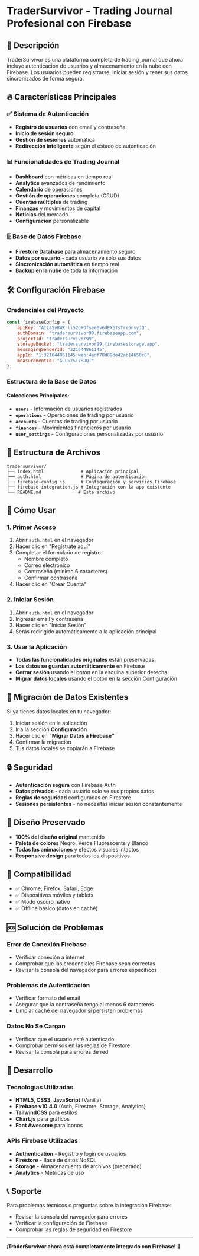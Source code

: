 # TraderSurvivor - Trading Journal Profesional con Firebase

## 🚀 Descripción

TraderSurvivor es una plataforma completa de trading journal que ahora incluye autenticación de usuarios y almacenamiento en la nube con Firebase. Los usuarios pueden registrarse, iniciar sesión y tener sus datos sincronizados de forma segura.

## 🔥 Características Principales

### ✅ Sistema de Autenticación
- **Registro de usuarios** con email y contraseña
- **Inicio de sesión seguro**
- **Gestión de sesiones** automática
- **Redirección inteligente** según el estado de autenticación

### 📊 Funcionalidades de Trading Journal
- **Dashboard** con métricas en tiempo real
- **Analytics** avanzados de rendimiento
- **Calendario** de operaciones
- **Gestión de operaciones** completa (CRUD)
- **Cuentas múltiples** de trading
- **Finanzas** y movimientos de capital
- **Noticias** del mercado
- **Configuración** personalizable

### 🗄️ Base de Datos Firebase
- **Firestore Database** para almacenamiento seguro
- **Datos por usuario** - cada usuario ve solo sus datos
- **Sincronización automática** en tiempo real
- **Backup en la nube** de toda la información

## 🛠️ Configuración Firebase

### Credenciales del Proyecto
```javascript
const firebaseConfig = {
    apiKey: "AIzaSyBWX_li52qXOfsee0v6dEX6TsTre5nsyJQ",
    authDomain: "tradersurvivor99.firebaseapp.com",
    projectId: "tradersurvivor99",
    storageBucket: "tradersurvivor99.firebasestorage.app",
    messagingSenderId: "321644861145",
    appId: "1:321644861145:web:4adf78d89de42ab14650c8",
    measurementId: "G-CS7ST78JQT"
};
```

### Estructura de la Base de Datos

#### Colecciones Principales:
- **`users`** - Información de usuarios registrados
- **`operations`** - Operaciones de trading por usuario
- **`accounts`** - Cuentas de trading por usuario
- **`finances`** - Movimientos financieros por usuario
- **`user_settings`** - Configuraciones personalizadas por usuario

## 📁 Estructura de Archivos

```
tradersurvivor/
├── index.html              # Aplicación principal
├── auth.html               # Página de autenticación
├── firebase-config.js      # Configuración y servicios Firebase
├── firebase-integration.js # Integración con la app existente
└── README.md              # Este archivo
```

## 🚀 Cómo Usar

### 1. Primer Acceso
1. Abrir `auth.html` en el navegador
2. Hacer clic en "Regístrate aquí"
3. Completar el formulario de registro:
   - Nombre completo
   - Correo electrónico
   - Contraseña (mínimo 6 caracteres)
   - Confirmar contraseña
4. Hacer clic en "Crear Cuenta"

### 2. Iniciar Sesión
1. Abrir `auth.html` en el navegador
2. Ingresar email y contraseña
3. Hacer clic en "Iniciar Sesión"
4. Serás redirigido automáticamente a la aplicación principal

### 3. Usar la Aplicación
- **Todas las funcionalidades originales** están preservadas
- **Los datos se guardan automáticamente** en Firebase
- **Cerrar sesión** usando el botón en la esquina superior derecha
- **Migrar datos locales** usando el botón en la sección Configuración

## 🔄 Migración de Datos Existentes

Si ya tienes datos locales en tu navegador:

1. Iniciar sesión en la aplicación
2. Ir a la sección **Configuración**
3. Hacer clic en **"Migrar Datos a Firebase"**
4. Confirmar la migración
5. Tus datos locales se copiarán a Firebase

## 🔒 Seguridad

- **Autenticación segura** con Firebase Auth
- **Datos privados** - cada usuario solo ve sus propios datos
- **Reglas de seguridad** configuradas en Firestore
- **Sesiones persistentes** - no necesitas iniciar sesión constantemente

## 🎨 Diseño Preservado

- **100% del diseño original** mantenido
- **Paleta de colores** Negro, Verde Fluorescente y Blanco
- **Todas las animaciones** y efectos visuales intactos
- **Responsive design** para todos los dispositivos

## 📱 Compatibilidad

- ✅ Chrome, Firefox, Safari, Edge
- ✅ Dispositivos móviles y tablets
- ✅ Modo oscuro nativo
- ✅ Offline básico (datos en caché)

## 🆘 Solución de Problemas

### Error de Conexión Firebase
- Verificar conexión a internet
- Comprobar que las credenciales Firebase sean correctas
- Revisar la consola del navegador para errores específicos

### Problemas de Autenticación
- Verificar formato del email
- Asegurar que la contraseña tenga al menos 6 caracteres
- Limpiar caché del navegador si persisten problemas

### Datos No Se Cargan
- Verificar que el usuario esté autenticado
- Comprobar permisos en las reglas de Firestore
- Revisar la consola para errores de red

## 🔧 Desarrollo

### Tecnologías Utilizadas
- **HTML5, CSS3, JavaScript** (Vanilla)
- **Firebase v10.4.0** (Auth, Firestore, Storage, Analytics)
- **TailwindCSS** para estilos
- **Chart.js** para gráficos
- **Font Awesome** para iconos

### APIs Firebase Utilizadas
- **Authentication** - Registro y login de usuarios
- **Firestore** - Base de datos NoSQL
- **Storage** - Almacenamiento de archivos (preparado)
- **Analytics** - Métricas de uso

## 📞 Soporte

Para problemas técnicos o preguntas sobre la integración Firebase:
- Revisar la consola del navegador para errores
- Verificar la configuración de Firebase
- Comprobar las reglas de seguridad en Firestore

---

**¡TraderSurvivor ahora está completamente integrado con Firebase! 🎉**

